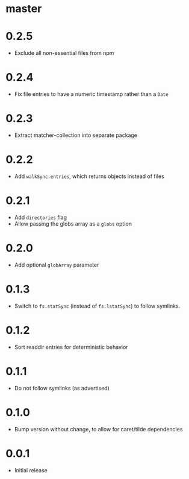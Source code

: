 # master

# 0.2.5

* Exclude all non-essential files from npm

# 0.2.4

* Fix file entries to have a numeric timestamp rather than a `Date`

# 0.2.3

* Extract matcher-collection into separate package

# 0.2.2

* Add `walkSync.entries`, which returns objects instead of files

# 0.2.1

* Add `directories` flag
* Allow passing the globs array as a `globs` option

# 0.2.0

* Add optional `globArray` parameter

# 0.1.3

* Switch to `fs.statSync` (instead of `fs.lstatSync`) to follow symlinks.

# 0.1.2

* Sort readdir entries for deterministic behavior

# 0.1.1

* Do not follow symlinks (as advertised)

# 0.1.0

* Bump version without change, to allow for caret/tilde dependencies

# 0.0.1

* Initial release
